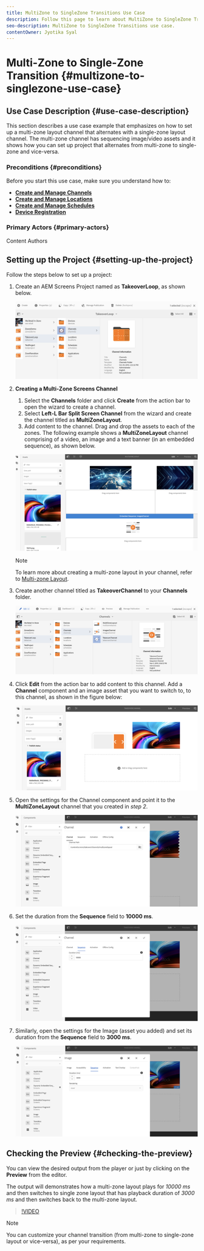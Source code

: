 ```yaml
---
title: MultiZone to SingleZone Transitions Use Case
description: Follow this page to learn about MultiZone to SingleZone Transitions use case.
seo-description: MultiZone to SingleZone Transitions use case.
contentOwner: Jyotika Syal
---
```


# Multi-Zone to Single-Zone Transition {#multizone-to-singlezone-use-case}


## Use Case Description {#use-case-description}

This section describes a use case example that emphasizes on how to set up a multi-zone layout channel that alternates with a single-zone layout channel. The multi-zone channel has sequencing image/video assets and it shows how you can set up project that alternates from multi-zone to single-zone and vice-versa.

### Preconditions {#preconditions}

Before you start this use case, make sure you understand how to:

* **[Create and Manage Channels](managing-channels.md)**
* **[Create and Manage Locations](managing-locations.md)**
* **[Create and Manage Schedules](managing-schedules.md)**
* **[Device Registration](device-registration.md)**

### Primary Actors {#primary-actors}

Content Authors

## Setting up the Project {#setting-up-the-project}

Follow the steps below to set up a project:

1. Create an AEM Screens Project named as **TakeoverLoop**, as shown below.

   ![asset](assets/mz-to-sz1.png)


1. **Creating a Multi-Zone Screens Channel**

    1. Select the **Channels** folder and click **Create** from the action bar to open the wizard to create a channel.
    1. Select **Left-L Bar Split Screen Channel** from the wizard and create the channel titled as **MultiZoneLayout**.
    1. Add content to the channel. Drag and drop the assets to each of the zones. The following example shows a **MultiZoneLayout** channel comprising of a video, an image and a text banner (in an embedded sequence), as shown below.

    ![asset](assets/mz-to-sz2.png)

    >[!NOTE]
    >
    >To learn more about creating a multi-zone layout in your channel, refer to [Multi-zone Layout](multi-zone-layout-aem-screens.md).

      
1. Create another channel titled as **TakeoverChannel** to your **Channels** folder.

   ![asset](assets/mz-to-sz3.png)

1. Click **Edit** from the action bar to add content to this channel. Add a **Channel** component and an image asset that you want to switch to, to this channel, as shown in the figure below:

   ![asset](assets/mz-to-sz4.png)

1. Open the settings for the Channel component and point it to the **MultiZoneLayout** channel that you created  in *step 2*.

   ![asset](assets/mz-to-sz5.png)

1. Set the duration from the **Sequence** field to **10000 ms**.

   ![asset](assets/mz-to-sz6.png)   

1. Similarly, open the settings for the Image (asset you added)  and set its duration from the **Sequence** field to **3000 ms**.

   ![asset](assets/mz-to-sz7.png)   

## Checking the Preview {#checking-the-preview}

You can view the desired output from the player or just by clicking on the **Preview** from the editor.

The output will demonstrates how a multi-zone layout plays for *10000 ms* and then switches to single zone layout that has playback duration of *3000 ms* and then switches back to the multi-zone layout.

   >[!VIDEO](https://video.tv.adobe.com/v/30366)

>[!NOTE]
>
>You can customize your channel transition (from multi-zone to single-zone layout or vice-versa), as per your requirements.  